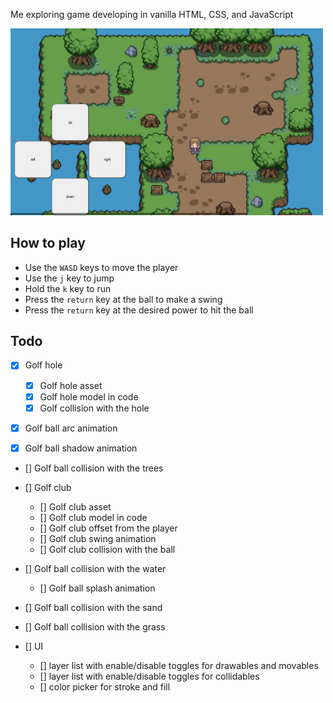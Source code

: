 Me exploring game developing in vanilla HTML, CSS, and JavaScript

<img src="./screenshot.png" alt="screenshot" width="500"/>

## How to play

- Use the `WASD` keys to move the player
- Use the `j` key to jump
- Hold the `k` key to run
- Press the `return` key at the ball to make a swing
- Press the `return` key at the desired power to hit the ball

## Todo

- [x] Golf hole

  - [x] Golf hole asset
  - [x] Golf hole model in code
  - [x] Golf collision with the hole

- [x] Golf ball arc animation
- [x] Golf ball shadow animation

- [] Golf ball collision with the trees
- [] Golf club

  - [] Golf club asset
  - [] Golf club model in code
  - [] Golf club offset from the player
  - [] Golf club swing animation
  - [] Golf club collision with the ball

- [] Golf ball collision with the water
  - [] Golf ball splash animation
- [] Golf ball collision with the sand
- [] Golf ball collision with the grass

- [] UI
  - [] layer list with enable/disable toggles for drawables and movables
  - [] layer list with enable/disable toggles for collidables
  - [] color picker for stroke and fill
